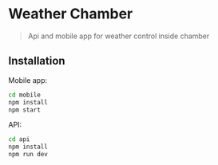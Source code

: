 # Weather Chamber

> Api and mobile app for weather control inside chamber

## Installation

Mobile app:

```sh
cd mobile
npm install
npm start
```

API:

```sh
cd api
npm install
npm run dev
```
